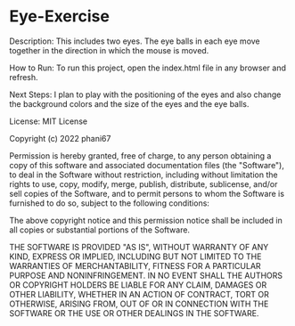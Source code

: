 # Eye-Exercise
Description: This includes two eyes. The eye balls in each eye move together in the direction in which the mouse is moved.

How to Run: To run this project, open the index.html file in any browser and refresh.

Next Steps: I plan to play with the positioning of the eyes and also change the background colors and the size of the eyes and the eye balls.

License: MIT License

Copyright (c) 2022 phani67

Permission is hereby granted, free of charge, to any person obtaining a copy
of this software and associated documentation files (the "Software"), to deal
in the Software without restriction, including without limitation the rights
to use, copy, modify, merge, publish, distribute, sublicense, and/or sell
copies of the Software, and to permit persons to whom the Software is
furnished to do so, subject to the following conditions:

The above copyright notice and this permission notice shall be included in all
copies or substantial portions of the Software.

THE SOFTWARE IS PROVIDED "AS IS", WITHOUT WARRANTY OF ANY KIND, EXPRESS OR
IMPLIED, INCLUDING BUT NOT LIMITED TO THE WARRANTIES OF MERCHANTABILITY,
FITNESS FOR A PARTICULAR PURPOSE AND NONINFRINGEMENT. IN NO EVENT SHALL THE
AUTHORS OR COPYRIGHT HOLDERS BE LIABLE FOR ANY CLAIM, DAMAGES OR OTHER
LIABILITY, WHETHER IN AN ACTION OF CONTRACT, TORT OR OTHERWISE, ARISING FROM,
OUT OF OR IN CONNECTION WITH THE SOFTWARE OR THE USE OR OTHER DEALINGS IN THE
SOFTWARE.
